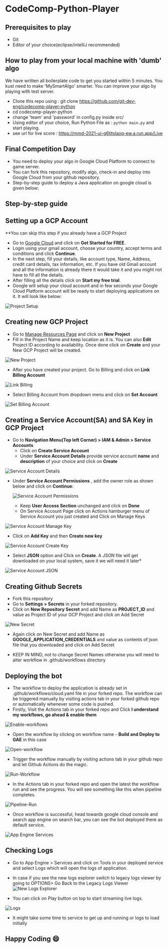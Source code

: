 # CodeComp-Python-Player

## Prerequisites to play
- Git
- Editor of your choice(eclipse/intelliJ recommended)

## How to play from your local machine with 'dumb' algo
We have written all boilerplate code to get you started within 5 minutes. You kust need to make 'MySmartAlgo' smarter. You can improve your algo by playing with test server.
- Clone this repo using : git clone https://github.com/git-dev-eng/codecomp-player-python
- cd codecomp-player-python
- change 'team' and 'password' in config.py inside src/
- Using editor of your choice, Run Python File as : `python main.py` and start playing.
- see url for live score : https://mmd-2021-ui-g6titslaoq-ew.a.run.app/Live

## Final Competition Day
- You need to deploy your algo in Google Cloud Platform to connect to game server.
- You can fork this repository, modify algo, check-in and deploy into Google Cloud from your github repository.
-  Step-by-step guide to deploy a Java application on google cloud is given below:

## Step-by-step guide

## Setting up a GCP Account

**You can skip this step if you already have a GCP Project

* Go to [Google Cloud](https://cloud.google.com/) and click on **Get Started for FREE**.
* Login using your gmail account, choose your country, accept terms and conditions and click **Continue**.
* In the next step, fill your details, like account type, Name, Address, credit card details, tax information, etc. If you have old Gmail account and all the information is already there it would take it and you might not have to fill all the details.
* After filling all the details click on **Start my free trial**.
* Google will setup your cloud account and in few seconds your Google Cloud Platform account will be ready to start deploying applications on it. It will look like below:

![Project Setup](/img/gcp-project-setups-modified.jpg)

## Creating new GCP Project

* Go to [Manage Resources Page](https://console.cloud.google.com/cloud-resource-manager) and click on **New Project**
* Fill in the Project Name and keep location as it is. You can also **Edit** Project ID according to availability. Once done click on **Create** and your New GCP Project will be created.

![New Project](/img/new-project-description-fied.jpg)

* After you have created your project. Go to Billing and click on **Link Billing Account**

![Link Billing](/img/billing-account-fied.jpg)

* Select Billing Account from dropdown menu and click on **Set Account**

![Set Billing Account](/img/set-billing-account-modified.jpg)

## Creating a Service Account(SA) and SA Key in GCP Project

* Go to **Navigation Menu(Top left Corner) > IAM & Admin > Service Accounts**
  * Click on **Create Service Account**
  * Under **Service Account Details** provide service account **name** and **description** of your choice and click on **Create**

![Service Account Details](/img/service-account-details-modified.jpg)
  
* Under **Service Account Permissions** , add the owner role as shown below and click on **Continue**:

  ![Service Account Permissions](/img/service-account-permissions-modified.jpg)
  
  * Keep **User Access Section** unchanged and click on **Done**
  * On Service Account Page click on Actions hamburger menu of Service Account you just created and Click on  Manage Keys
  
![Service Account Manage Key](/img/manage-key.JPG)

  * Click on **Add Key** and then **Create new key**
  
![Service Account Create Key](/img/create-new-key.JPG)  

* Select **JSON** option and Click on **Create**. A JSON file will get downloaded on your local system, save it we will need it later*

![Service Account JSON](/img/create-json-key.JPG)

## Creating Github Secrets

* Fork this repository
* Go to **Settings > Secrets** in your forked repository.
* Click on **New Repository Secret** and add Name as **PROJECT_ID** and value as Project ID of your GCP Project and click on Add Secret

![New Secret](/img/secret-project.JPG)

* Again click on New Secret and add Name as **GOOGLE_APPLICATION_CREDENTIALS** and value as contents of json file that you downloaded and click on Add Secret
  
* KEEP IN MIND, not to change Secret Names otherwise you will need to alter workflow in .github/workflows directory

## Deploying the bot

* The workflow to deploy the application is already set in .github/workflows/cloud.yaml file in your forked repo. The workflow can be triggered manually by visiting actions tab in your forked github repo or automatically whenever some code is pushed.
* Firstly, Visit the Actions tab in your forked repo and Click **I understand my workflows, go ahead & enable them**

![Enable-workflows](/img/understand-workflows.JPG)

* Open the workflow by clickng on workflow name - **Build and Deploy to GAE** in this case

![Open-workflow](/img/open-workflow.JPG)

* Trigger the workflow manually by visiting actions tab in your github repo and let Github Actions do the magic.

![Run-Workflow](/img/run-workflow.JPG)
  
* In the Actions tab in your forked repo and open the latest the workflow run and see the progress. You will see something like this when pipeline completes.

![Pipeline-Run](/img/pipeline-run.JPG)
  
* Once workflow is successful, head towards google cloud console and search app engine on search bar, you can see the bot deployed there as default service.

![App Engine Services](/img/app-engine-services.JPG)
  
## Checking Logs
  - Go to App Engine > Services and click on Tools in your deployed service and select Logs which will open the logs of application.
  
  - In case if you see the new logs explorer switch to legacy logs viewer by going to OPTIONS> Go Back to the Legacy Logs Viewer
![New Logs Explorer](/img/switch-logs-explorer.JPG)  
  - You can click on Play button on top to start streaming live logs.

![Logs](/img/logs.JPG)  
  
- It might take some time to service to get up and running or logs to load initially

## Happy Coding :smile:  



